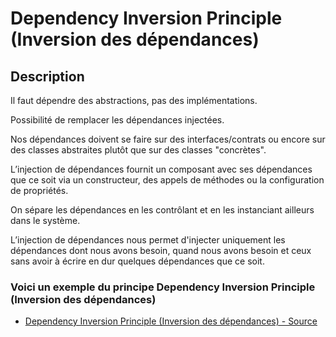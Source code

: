# Dependency Inversion Principle (Inversion des dépendances)




## Description

Il faut dépendre des abstractions, pas des implémentations.

Possibilité de remplacer les dépendances injectées.

Nos dépendances doivent se faire sur des interfaces/contrats ou encore sur des classes abstraites plutôt que sur des classes "concrètes".

L’injection de dépendances fournit un composant avec ses dépendances que ce soit via un constructeur,
des appels de méthodes ou la configuration de propriétés.

On sépare les dépendances en les contrôlant et en les instanciant ailleurs dans le système.

L’injection de dépendances nous permet d'injecter uniquement les dépendances dont nous avons besoin,
quand nous avons besoin et ceux sans avoir à écrire en dur quelques dépendances que ce soit.






### Voici un exemple du principe Dependency Inversion Principle (Inversion des dépendances)

* [Dependency Inversion Principle (Inversion des dépendances) - Source](https://github.com/stephweb/solid-php/tree/master/src/5_dependency-inversion-principle/index.php)
